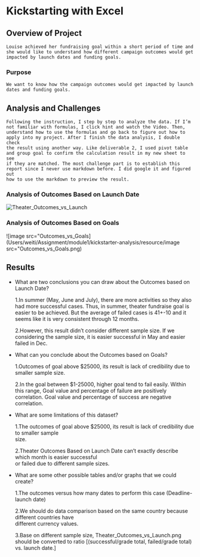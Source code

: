 # Kickstarting with Excel
  
## Overview of Project
    Louise achieved her fundraising goal within a short period of time and she would like to understand how different campaign outcomes would get 
    impacted by launch dates and funding goals.

### Purpose
    We want to know how the campaign outcomes would get impacted by launch dates and funding goals.

## Analysis and Challenges
    Following the instruction, I step by step to analyze the data. If I’m not familiar with formulas, I click hint and watch the Video. Then,
    understand how to use the formulas and go back to figure out how to apply into my project. After I finish the data analysis, I double check 
    the result using another way. Like deliverable 2, I used pivot table and group goal to confirm the calculation result in my new sheet to see 
    if they are matched. The most challenge part is to establish this report since I never use markdown before. I did google it and figured out 
    how to use the markdown to preview the result.

### Analysis of Outcomes Based on Launch Date  
![Theater_Outcomes_vs_Launch](/Users/weiti/Assignment/module1/kickstarter-analysis/resource/Theater_Outcomes_vs_Launch.png)
### Analysis of Outcomes Based on Goals
![image src="Outcomes_vs_Goals](Users/weiti/Assignment/module1/kickstarter-analysis/resource/image src="Outcomes_vs_Goals.png)
## Results

- What are two conclusions you can draw about the Outcomes based on Launch Date?
   
    1.In summer (May, June and July), there are more activities so they also had more successful cases. Thus, in summer, theater fundraise goal 
      is easier to be achieved. But the average of failed cases is 41+-10 and it seems like it is very consistent through 12 months.

    2.However, this result didn’t consider different sample size. If we considering the sample size, it is easier successful in May and easier failed in Dec. 

- What can you conclude about the Outcomes based on Goals?
  
    1.Outcomes of goal above $25000, its result is lack of credibility due to smaller sample size.

    2.In the goal between $1-25000, higher goal tend to fail easily.  Within this range, Goal value and percentage of failure are positively correlation. 
      Goal value and percentage of success are negative correlation.

- What are some limitations of this dataset?
  
  	1.The outcomes of goal above $25000, its result is lack of credibility due to smaller sample    
      size.

    2.Theater Outcomes Based on Launch Date can’t exactly describe which month is easier successful  
      or failed due to different sample sizes.

- What are some other possible tables and/or graphs that we could create?
  
    1.The outcomes versus how many dates to perform this case (Deadline-launch date)

    2.We should do data comparison based on the same country because different countries have  
      different currency values.
    
    3.Base on different sample size, Theater_Outcomes_vs_Launch.png should be converted to ratio [(successful/grade total, failed/grade total) vs. launch date.]

